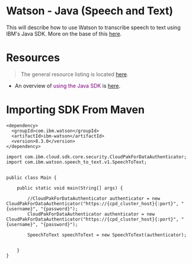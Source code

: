 # Watson - Java (Speech and Text) 

This will describe how to use Watson to transcribe speech to text using IBM's Java SDK.  More on the base of this [here](learn_to_code/machine_learning/watson_speech_and_text).  

# Resources

> The general resource listing is located [here](learn_to_code/machine_learning/watson_speech_and_text?id=general-resources).

* An overview of <font color="purple">using the Java SDK</font> is [here](https://cloud.ibm.com/apidocs/speech-to-text/speech-to-text-data?code=java).  


# Importing SDK From Maven

```
<dependency>
  <groupId>com.ibm.watson</groupId>
  <artifactId>ibm-watson</artifactId>
  <version>8.3.0</version>
</dependency>
```


```
import com.ibm.cloud.sdk.core.security.CloudPakForDataAuthenticator;
import com.ibm.watson.speech_to_text.v1.SpeechToText;


public class Main {

    public static void main(String[] args) {

        //CloudPakForDataAuthenticator authenticator = new CloudPakForDataAuthenticator("https://{cpd_cluster_host}{:port}", "{username}", "{password}");
        CloudPakForDataAuthenticator authenticator = new CloudPakForDataAuthenticator("https://{cpd_cluster_host}{:port}", "{username}", "{password}");

        SpeechToText speechToText = new SpeechToText(authenticator);


    }
}

```